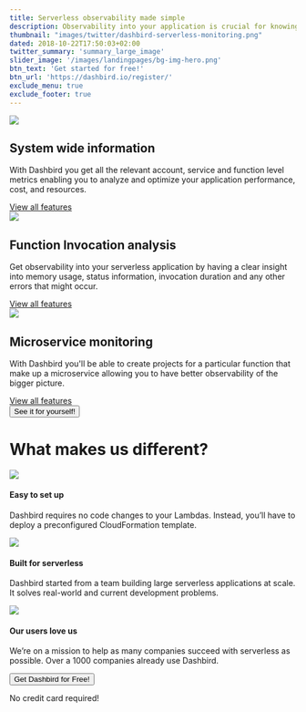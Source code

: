 ```yaml
---
title: Serverless observability made simple
description: Observability into your application is crucial for knowing what's going on behind the scenes in a serverless environment.
thumbnail: "images/twitter/dashbird-serverless-monitoring.png"
dated: 2018-10-22T17:50:03+02:00
twitter_summary: 'summary_large_image'
slider_image: '/images/landingpages/bg-img-hero.png'
btn_text: 'Get started for free!'
btn_url: 'https://dashbird.io/register/'
exclude_menu: true
exclude_footer: true
---
```


<div class="bg-white">
  	<section class="container pt-5 pb-10 landing-content">
		<div class="row pt-7">
			<div class="col-12 col-md-6 landing-img">
				<img src="/images/landingpages/landinf-instant-faluire.png">
			</div>
			<div class="col-12 col-md-6 landing-text">
				<div class="col-12 col-xs-10 col-sm-12 col-lg-10 landing-text-inner sf-ui-text">
					<h2 class="landing-titles ">System wide information</h2>
					<p>With Dashbird you get all the relevant account, service and function level metrics enabling you to analyze and optimize your application performance, cost, and resources.</p>
					<a href='/features' class='btn btn-outline-primary'>View all features</a>
				</div>
			</div>
		</div>
		<div class="row pt-7">
			<div class="col-12 col-md-6 landing-img">
				<img src="/images/landingpages/effortless-debugging.png">
			</div>
			<div class="col-12 col-md-6 landing-text">
				<div class="col-12 col-xs-10 col-sm-12 col-lg-10 landing-text-inner sf-ui-text">
					<h2 class="landing-titles ">Function Invocation analysis</h2>
					<p>Get observability into your serverless application by having a clear insight into memory usage, status information, invocation duration and any other errors that might occur.</p>
					<a href='/features' class='btn btn-outline-primary'>View all features</a>
				</div>
			</div>
		</div>
		<div class="row pt-7">
				<div class="col-12 col-md-6 landing-img">
					<img src="/images/landingpages/track-full-extent.png">
				</div>
				<div class="col-12 col-md-6 landing-text">
					<div class="col-12 col-xs-10 col-sm-12 col-lg-10 landing-text-inner sf-ui-text">
							<h2 class="landing-titles ">Microservice monitoring</h2>
							<p>With Dashbird you'll be able to create projects for a particular function that make up a microservice allowing you to have better observability of the bigger picture.</p>
							<a href='/features' class='btn btn-outline-primary'>View all features</a>
					</div>
				</div>
		</div>
		<div class="row mt-5">
			<div class="col-12 text-center">
				<a href="#register">
					<button class="cta-btn dark" data-note="Zero code integration">See it for yourself! </button>
				</a>
			</div>
		</div>
  	</section>
 </div>
<div class="container landing-features">
<div class="row">
    <div class="col-12 text-center">
    <h1>What makes us different?</h1>
    </div>
</div>

<div class="row">
<div class="col-12 col-md-4 text-center">
    <img src="/images/landing-graphics/icon-check.svg">
    <h4>Easy to set up</h4>
    <p>Dashbird requires no code changes to your Lambdas. Instead, you’ll have to deploy a preconfigured CloudFormation template.</p>
</div>

<div class="col-12 col-md-4 text-center">
    <img src="/images/landing-graphics/icon-lambda.svg">
    <h4>Built for serverless</h4>
    <p>Dashbird started from a team building large serverless applications at scale. It solves real-world and current development problems.</p>
</div>

<div class="col-12 col-md-4 text-center">
    <img src="/images/landing-graphics/icon-heart.svg">
    <h4>Our users love us</h4>
    <p>We’re on a mission to help as many companies succeed with serverless as possible. Over a 1000 companies already use Dashbird.</p>
</div>
</div>
</div>
<div class="row mt-5">
    <div class="col-12 text-center">
		<a href="#register">
			<button class="cta-btn" data-note="Zero code integration">Get Dashbird for Free!</button>
		</a>
		<p>No credit card required!</p>
    </div>
</div>


<script language="javascript">

    function init(){

		// jQuery('.cta-btn').click(function() { alert('foo'); });
		var classname = document.getElementsByClassName("cta-btn");

		for (var i = 0; i < classname.length; i++) {
			classname[i].addEventListener('click', overrideRegister, false);
		}
		
		// document.getElementsByClassName("cta-btn").addEventListener("mousedown", overrideRegister)
	}
	function overrideRegister(event){
		event.preventDefault() 
		window.open('https://dashbird.io/register?utm_source=google&utm_medium=display', '_self');
	}
	init();
</script>
